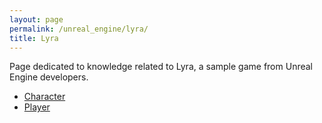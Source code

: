 ```yaml
---
layout: page
permalink: /unreal_engine/lyra/
title: Lyra
---
```


Page dedicated to knowledge related to Lyra, a sample game from Unreal Engine developers.

- [Character](/wiki/unreal_engine/lyra/character)
- [Player](/wiki/unreal_engine/lyra/player)


